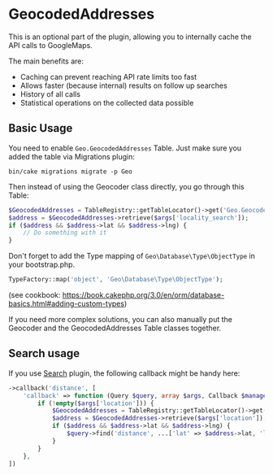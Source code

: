 # GeocodedAddresses

This is an optional part of the plugin, allowing you to internally cache the
API calls to GoogleMaps.

The main benefits are:
- Caching can prevent reaching API rate limits too fast
- Allows faster (because internal) results on follow up searches
- History of all calls
- Statistical operations on the collected data possible

## Basic Usage

You need to enable `Geo.GeocodedAddresses` Table. Just make sure you added the table via Migrations plugin:
```
bin/cake migrations migrate -p Geo
```

Then instead of using the Geocoder class directly, you go through this Table:
```php
$GeocodedAddresses = TableRegistry::getTableLocator()->get('Geo.GeocodedAddresses');
$address = $GeocodedAddresses->retrieve($args['locality_search']);
if ($address && $address->lat && $address->lng) {
    // Do something with it
}
```

Don't forget to add the Type mapping of `Geo\Database\Type\ObjectType` in your bootstrap.php.
```php
TypeFactory::map('object', 'Geo\Database\Type\ObjectType');
```
(see cookbook: https://book.cakephp.org/3.0/en/orm/database-basics.html#adding-custom-types)

If you need more complex solutions, you can also manually put the Geocoder and the GeocodedAddresses Table classes together.

## Search usage
If you use [Search](https://github.com/FriendsOfCake/search) plugin, the following callback might be handy here:

```php
->callback('distance', [
    'callback' => function (Query $query, array $args, Callback $manager) {
        if (!empty($args['location'])) {
            $GeocodedAddresses = TableRegistry::getTableLocator()->get('Geo.GeocodedAddresses');
            $address = $GeocodedAddresses->retrieve($args['location']);
            if ($address && $address->lat && $address->lng) {
                $query->find('distance', ...['lat' => $address->lat, 'lng' => $address->lng, 'tableName' => 'MyTableName', 'distance' => 100, 'sort' => false]);
            }
        }
    },
])
```
